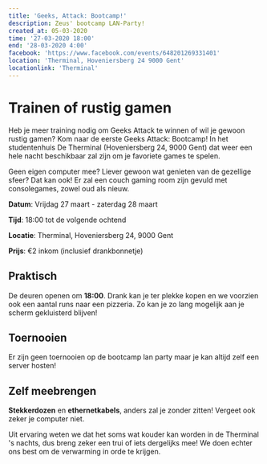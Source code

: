 ```yaml
---
title: 'Geeks, Attack: Bootcamp!'
description: Zeus' bootcamp LAN-Party!
created_at: 05-03-2020
time: '27-03-2020 18:00'
end: '28-03-2020 4:00'
facebook: 'https://www.facebook.com/events/648201269331401'
location: 'Therminal, Hoveniersberg 24 9000 Gent'
locationlink: 'Therminal'
---
```


# Trainen of rustig gamen

Heb je meer training nodig om Geeks Attack te winnen of wil je gewoon rustig gamen?
Kom naar de eerste Geeks Attack: Bootcamp! In het studentenhuis De Therminal (Hoveniersberg 24, 9000 Gent) dat weer een hele nacht beschikbaar zal zijn om je favoriete games te spelen.

Geen eigen computer mee? Liever gewoon wat genieten van de gezellige sfeer? Dat kan ook! Er zal een couch gaming room zijn gevuld met consolegames, zowel oud als nieuw.

**Datum**: Vrijdag 27 maart - zaterdag 28 maart

**Tijd**: 18:00 tot de volgende ochtend

**Locatie**: Therminal, Hoveniersberg 24, 9000 Gent

**Prijs**: €2 inkom (inclusief drankbonnetje)

## Praktisch

De deuren openen om **18:00**. Drank kan je ter plekke kopen en we voorzien ook een aantal runs naar een pizzeria. Zo kan je zo lang mogelijk aan je scherm gekluisterd blijven!

## Toernooien

Er zijn geen toernooien op de bootcamp lan party maar je kan altijd zelf een server hosten!

## Zelf meebrengen

**Stekkerdozen** en **ethernetkabels**, anders zal je zonder zitten!
Vergeet ook zeker je computer niet.

Uit ervaring weten we dat het soms wat kouder kan worden in de Therminal 's nachts, dus breng zeker een trui of iets dergelijks mee! We doen echter ons best om de verwarming in orde te krijgen.
